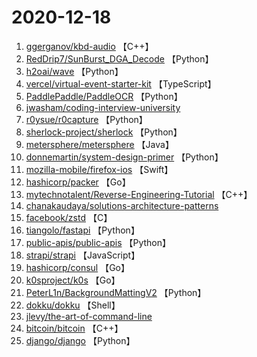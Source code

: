 # 2020-12-18

1. [ggerganov/kbd-audio](https://github.com/ggerganov/kbd-audio) 【C++】
2. [RedDrip7/SunBurst_DGA_Decode](https://github.com/RedDrip7/SunBurst_DGA_Decode) 【Python】
3. [h2oai/wave](https://github.com/h2oai/wave) 【Python】
4. [vercel/virtual-event-starter-kit](https://github.com/vercel/virtual-event-starter-kit) 【TypeScript】
5. [PaddlePaddle/PaddleOCR](https://github.com/PaddlePaddle/PaddleOCR) 【Python】
6. [jwasham/coding-interview-university](https://github.com/jwasham/coding-interview-university) 
7. [r0ysue/r0capture](https://github.com/r0ysue/r0capture) 【Python】
8. [sherlock-project/sherlock](https://github.com/sherlock-project/sherlock) 【Python】
9. [metersphere/metersphere](https://github.com/metersphere/metersphere) 【Java】
10. [donnemartin/system-design-primer](https://github.com/donnemartin/system-design-primer) 【Python】
11. [mozilla-mobile/firefox-ios](https://github.com/mozilla-mobile/firefox-ios) 【Swift】
12. [hashicorp/packer](https://github.com/hashicorp/packer) 【Go】
13. [mytechnotalent/Reverse-Engineering-Tutorial](https://github.com/mytechnotalent/Reverse-Engineering-Tutorial) 【C++】
14. [chanakaudaya/solutions-architecture-patterns](https://github.com/chanakaudaya/solutions-architecture-patterns) 
15. [facebook/zstd](https://github.com/facebook/zstd) 【C】
16. [tiangolo/fastapi](https://github.com/tiangolo/fastapi) 【Python】
17. [public-apis/public-apis](https://github.com/public-apis/public-apis) 【Python】
18. [strapi/strapi](https://github.com/strapi/strapi) 【JavaScript】
19. [hashicorp/consul](https://github.com/hashicorp/consul) 【Go】
20. [k0sproject/k0s](https://github.com/k0sproject/k0s) 【Go】
21. [PeterL1n/BackgroundMattingV2](https://github.com/PeterL1n/BackgroundMattingV2) 【Python】
22. [dokku/dokku](https://github.com/dokku/dokku) 【Shell】
23. [jlevy/the-art-of-command-line](https://github.com/jlevy/the-art-of-command-line) 
24. [bitcoin/bitcoin](https://github.com/bitcoin/bitcoin) 【C++】
25. [django/django](https://github.com/django/django) 【Python】
